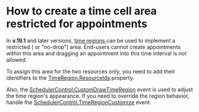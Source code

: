 # How to create a time cell area restricted for appointments


<p></p><p>In <b>v.19.1</b> and later versions, <a href="https://docs.devexpress.com/WindowsForms/DevExpress.XtraScheduler.TimeRegion"><u>time regions </u></a><u> </u> can be used to implement a restricted ( or "no-drop") area. End-users cannot create appointments within this area and dragging an appointment into this time interval is not allowed.

</p><p>To assign this area for the two resources only, you need to add their identifiers to the <a href="https://docs.devexpress.com/WindowsForms/DevExpress.XtraScheduler.TimeRegion.ResourceIds">TimeRegion.ResourceIds</a> property. </p>
<p>Also, the <a href="https://docs.devexpress.com/WindowsForms/DevExpress.XtraScheduler.SchedulerControl.CustomDrawTimeRegion">SchedulerControl.CustomDrawTimeRegion</a> event is used to adjust the time region's appearance. If you need to override the region behavior, handle the <a href="https://docs.devexpress.com/WindowsForms/DevExpress.XtraScheduler.SchedulerControl.TimeRegionCustomize">SchedulerControl.TimeRegionCustomize</a> event.</p>

<br/>

